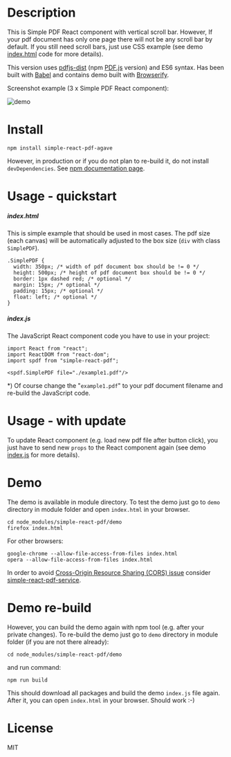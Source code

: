 # Description

This is Simple PDF React component with vertical scroll bar. However, If your pdf document has only one page there will not be any scroll bar by default. If you still need scroll bars, just use CSS example (see demo [index.html](https://github.com/javascriptiscoolpl/npm-simple-react-pdf/blob/master/demo/index.html) code for more details).

This version uses [pdfjs-dist](https://www.npmjs.com/package/pdfjs-dist) (npm [PDF.js](https://mozilla.github.io/pdf.js/) version) and ES6 syntax. Has been built with [Babel](https://babeljs.io/) and contains demo built with [Browserify](http://browserify.org/).

Screenshot example (3 x Simple PDF React component):

![demo](https://raw.githubusercontent.com/javascriptiscoolpl/npm-simple-react-pdf/master/screenshot.png)

# Install

    npm install simple-react-pdf-agave

However, in production or if you do not plan to re-build it, do not install <code>devDependencies</code>. See [npm documentation page](https://docs.npmjs.com/cli/install).

# Usage - quickstart

##### index.html

This is simple example that should be used in most cases. The pdf size (each canvas) will be automatically adjusted to the box size (<code>div</code> with class <code>SimplePDF</code>).

    .SimplePDF {
      width: 350px; /* width of pdf document box should be != 0 */
      height: 500px; /* height of pdf document box should be != 0 */
      border: 1px dashed red; /* optional */
      margin: 15px; /* optional */
      padding: 15px; /* optional */
      float: left; /* optional */
    }

##### index.js

The JavaScript React component code you have to use in your project:

    import React from "react";
    import ReactDOM from "react-dom";
    import spdf from "simple-react-pdf";

    <spdf.SimplePDF file="./example1.pdf"/>

*) Of course change the "<code>example1.pdf</code>" to your pdf document filename and re-build the JavaScript code.

# Usage - with update

To update React component (e.g. load new pdf file after button click), you just have to send new <code>props</code> to the React component again (see demo [index.js](https://github.com/javascriptiscoolpl/npm-simple-react-pdf/blob/master/demo/src/index.js) for more details).

# Demo

The demo is available in module directory. To test the demo just go to <code>demo</code> directory in module folder and open <code>index.html</code> in your browser.

    cd node_modules/simple-react-pdf/demo
    firefox index.html

For other browsers:

    google-chrome --allow-file-access-from-files index.html
    opera --allow-file-access-from-files index.html

In order to avoid [Cross-Origin Resource Sharing (CORS) issue](https://github.com/mozilla/pdf.js/wiki/Frequently-Asked-Questions#faq-xhr) consider [simple-react-pdf-service](https://www.npmjs.com/package/simple-react-pdf-service).

# Demo re-build

However, you can build the demo again with npm tool (e.g. after your private changes). To re-build the demo just go to <code>demo</code> directory in module folder (if you are not there already):

    cd node_modules/simple-react-pdf/demo

and run command:

    npm run build

This should download all packages and build the demo <code>index.js</code> file again. After it, you can open <code>index.html</code> in your browser. Should work :-)

# License

MIT
